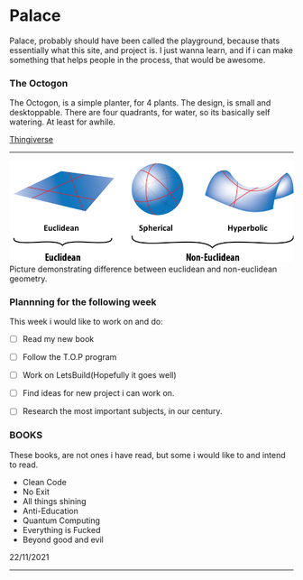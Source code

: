# Palace

Palace, probably should have been called the playground, because thats essentially what this site, and project is. I just wanna learn, and if i can make something that helps people in the process, that would be awesome.

### The Octogon

The Octogon, is a simple planter, for 4 plants. The design, is small and desktoppable. There are four quadrants, for water, so its basically self watering. At least for awhile. 

[Thingiverse](https://www.thingiverse.com)

---

![](test.jpg)
Picture demonstrating difference between euclidean and non-euclidean geometry.
### Plannning for the following week

This week i would like to work on and do:

- [ ] Read my new book
- [ ] Follow the T.O.P program
- [ ] Work on LetsBuild(Hopefully it goes well)
- [ ] Find ideas for new project i can work on.
- [ ] Research the most important subjects, in our century.


### BOOKS
These books, are not ones i have read, but some i would like to and intend to read.
- Clean Code
- No Exit
- All things shining
- Anti-Education
- Quantum Computing
- Everything is Fucked
- Beyond good and evil

22/11/2021

---
